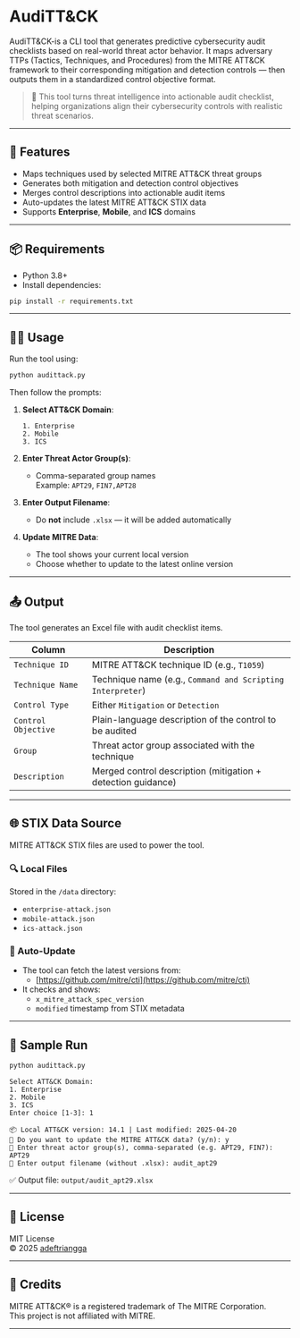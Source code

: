 # AudiTT&CK
AudiTT&CK-is a CLI tool that generates predictive cybersecurity audit checklists based on real-world threat actor behavior. It maps adversary TTPs (Tactics, Techniques, and Procedures) from the MITRE ATT&CK framework to their corresponding mitigation and detection controls — then outputs them in a standardized control objective format.

> 🎯 This tool turns threat intelligence into actionable audit checklist, helping organizations align their cybersecurity controls with realistic threat scenarios.

---

## 🚀 Features

- Maps techniques used by selected MITRE ATT&CK threat groups
- Generates both mitigation and detection control objectives
- Merges control descriptions into actionable audit items
- Auto-updates the latest MITRE ATT&CK STIX data
- Supports **Enterprise**, **Mobile**, and **ICS** domains

---

## 📦 Requirements

- Python 3.8+
- Install dependencies:

```bash
pip install -r requirements.txt
```

---

## 🧑‍💻 Usage

Run the tool using:

```bash
python audittack.py
```

Then follow the prompts:

1. **Select ATT&CK Domain**:
    ```
    1. Enterprise
    2. Mobile
    3. ICS
    ```

2. **Enter Threat Actor Group(s)**:
    - Comma-separated group names  
      Example: `APT29`, `FIN7,APT28`

3. **Enter Output Filename**:
    - Do **not** include `.xlsx` — it will be added automatically

4. **Update MITRE Data**:
    - The tool shows your current local version
    - Choose whether to update to the latest online version

---

## 📤 Output

The tool generates an Excel file with audit checklist items.

| Column           | Description                                                                 |
|------------------|-----------------------------------------------------------------------------|
| `Technique ID`   | MITRE ATT&CK technique ID (e.g., `T1059`)                                   |
| `Technique Name` | Technique name (e.g., `Command and Scripting Interpreter`)                  |
| `Control Type`   | Either `Mitigation` or `Detection`                                          |
| `Control Objective` | Plain-language description of the control to be audited                 |
| `Group`          | Threat actor group associated with the technique                            |
| `Description`    | Merged control description (mitigation + detection guidance)                |

---

## 🌐 STIX Data Source

MITRE ATT&CK STIX files are used to power the tool.  

### 🔍 Local Files

Stored in the `/data` directory:

- `enterprise-attack.json`
- `mobile-attack.json`
- `ics-attack.json`

### 🔄 Auto-Update

- The tool can fetch the latest versions from:
  - [https://github.com/mitre/cti](https://github.com/mitre/cti)
- It checks and shows:
  - `x_mitre_attack_spec_version`
  - `modified` timestamp from STIX metadata

---

## 🧪 Sample Run

```bash
python audittack.py
```

```
Select ATT&CK Domain:
1. Enterprise
2. Mobile
3. ICS
Enter choice [1-3]: 1

📦 Local ATT&CK version: 14.1 | Last modified: 2025-04-20
🔁 Do you want to update the MITRE ATT&CK data? (y/n): y
🎯 Enter threat actor group(s), comma-separated (e.g. APT29, FIN7): APT29
📄 Enter output filename (without .xlsx): audit_apt29
```

✅ Output file: `output/audit_apt29.xlsx`

---

## 📜 License

MIT License  
© 2025 [adeftriangga](https://github.com/adefirmant)

---

## 🙌 Credits

MITRE ATT&CK® is a registered trademark of The MITRE Corporation.  
This project is not affiliated with MITRE.

---
